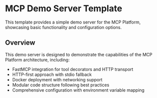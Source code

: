 # MCP Demo Server Template
This template provides a simple demo server for the MCP Platform, showcasing basic functionality and configuration options.

## Overview
This demo server is designed to demonstrate the capabilities of the MCP Platform architecture, including:
- FastMCP integration for tool decorators and HTTP transport
- HTTP-first approach with stdio fallback
- Docker deployment with networking support
- Modular code structure following best practices
- Comprehensive configuration with environment variable mapping
